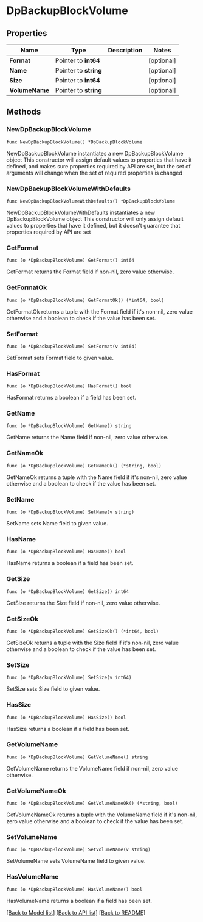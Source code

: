 # DpBackupBlockVolume

## Properties

Name | Type | Description | Notes
------------ | ------------- | ------------- | -------------
**Format** | Pointer to **int64** |  | [optional] 
**Name** | Pointer to **string** |  | [optional] 
**Size** | Pointer to **int64** |  | [optional] 
**VolumeName** | Pointer to **string** |  | [optional] 

## Methods

### NewDpBackupBlockVolume

`func NewDpBackupBlockVolume() *DpBackupBlockVolume`

NewDpBackupBlockVolume instantiates a new DpBackupBlockVolume object
This constructor will assign default values to properties that have it defined,
and makes sure properties required by API are set, but the set of arguments
will change when the set of required properties is changed

### NewDpBackupBlockVolumeWithDefaults

`func NewDpBackupBlockVolumeWithDefaults() *DpBackupBlockVolume`

NewDpBackupBlockVolumeWithDefaults instantiates a new DpBackupBlockVolume object
This constructor will only assign default values to properties that have it defined,
but it doesn't guarantee that properties required by API are set

### GetFormat

`func (o *DpBackupBlockVolume) GetFormat() int64`

GetFormat returns the Format field if non-nil, zero value otherwise.

### GetFormatOk

`func (o *DpBackupBlockVolume) GetFormatOk() (*int64, bool)`

GetFormatOk returns a tuple with the Format field if it's non-nil, zero value otherwise
and a boolean to check if the value has been set.

### SetFormat

`func (o *DpBackupBlockVolume) SetFormat(v int64)`

SetFormat sets Format field to given value.

### HasFormat

`func (o *DpBackupBlockVolume) HasFormat() bool`

HasFormat returns a boolean if a field has been set.

### GetName

`func (o *DpBackupBlockVolume) GetName() string`

GetName returns the Name field if non-nil, zero value otherwise.

### GetNameOk

`func (o *DpBackupBlockVolume) GetNameOk() (*string, bool)`

GetNameOk returns a tuple with the Name field if it's non-nil, zero value otherwise
and a boolean to check if the value has been set.

### SetName

`func (o *DpBackupBlockVolume) SetName(v string)`

SetName sets Name field to given value.

### HasName

`func (o *DpBackupBlockVolume) HasName() bool`

HasName returns a boolean if a field has been set.

### GetSize

`func (o *DpBackupBlockVolume) GetSize() int64`

GetSize returns the Size field if non-nil, zero value otherwise.

### GetSizeOk

`func (o *DpBackupBlockVolume) GetSizeOk() (*int64, bool)`

GetSizeOk returns a tuple with the Size field if it's non-nil, zero value otherwise
and a boolean to check if the value has been set.

### SetSize

`func (o *DpBackupBlockVolume) SetSize(v int64)`

SetSize sets Size field to given value.

### HasSize

`func (o *DpBackupBlockVolume) HasSize() bool`

HasSize returns a boolean if a field has been set.

### GetVolumeName

`func (o *DpBackupBlockVolume) GetVolumeName() string`

GetVolumeName returns the VolumeName field if non-nil, zero value otherwise.

### GetVolumeNameOk

`func (o *DpBackupBlockVolume) GetVolumeNameOk() (*string, bool)`

GetVolumeNameOk returns a tuple with the VolumeName field if it's non-nil, zero value otherwise
and a boolean to check if the value has been set.

### SetVolumeName

`func (o *DpBackupBlockVolume) SetVolumeName(v string)`

SetVolumeName sets VolumeName field to given value.

### HasVolumeName

`func (o *DpBackupBlockVolume) HasVolumeName() bool`

HasVolumeName returns a boolean if a field has been set.


[[Back to Model list]](../README.md#documentation-for-models) [[Back to API list]](../README.md#documentation-for-api-endpoints) [[Back to README]](../README.md)


